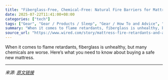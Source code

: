 ```yaml
---
title: "Fiberglass-Free, Chemical-Free: Natural Fire Barriers for Mattresses"
date: 2025-07-22T11:41:00+08:00
categories: ["tech"]
tags: ["Gear", "Gear / Products / Sleep", "Gear / How To and Advice", "Sleep", "mattresses", "home", "how-to", "Shopping", "online shopping", "Bedroom", "Fire Alarm"]
summary: "When it comes to flame retardants, fiberglass is unhealthy, but many chemicals are worse. Here’s what you need to know about buying a safe new mattress."
source_url: "https://www.wired.com/story/mattress-fire-retardants-and-alternatives/"
---
```


When it comes to flame retardants, fiberglass is unhealthy, but many chemicals are worse. Here’s what you need to know about buying a safe new mattress.

---

*来源: [原文链接](https://www.wired.com/story/mattress-fire-retardants-and-alternatives/)*
